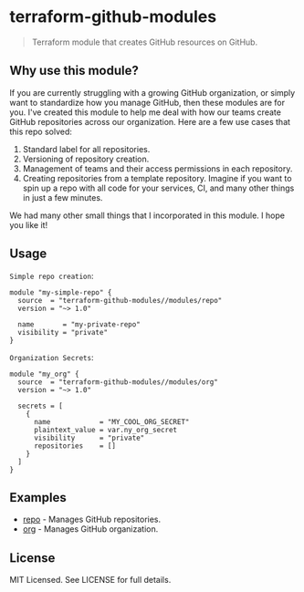# terraform-github-modules

> Terraform module that creates GitHub resources on GitHub.

## Why use this module?

If you are currently struggling with a growing GitHub organization, or simply want to standardize how you manage GitHub, then these modules are for you. I've created this module to help me deal with how our teams create GitHub repositories across our organization. Here are a few use cases that this repo solved:

1. Standard label for all repositories.
2. Versioning of repository creation.
3. Management of teams and their access permissions in each repository.
4. Creating repositories from a template repository. Imagine if you want to spin up a repo with all code for your services, CI, and many other things in just a few minutes.

We had many other small things that I incorporated in this module. I hope you like it!

## Usage

`Simple repo creation`:
```hcl
module "my-simple-repo" {
  source  = "terraform-github-modules//modules/repo"
  version = "~> 1.0"

  name       = "my-private-repo"
  visibility = "private"
}
```

`Organization Secrets`:
```hcl
module "my_org" {
  source  = "terraform-github-modules//modules/org"
  version = "~> 1.0"

  secrets = [
    {
      name            = "MY_COOL_ORG_SECRET"
      plaintext_value = var.ny_org_secret
      visibility      = "private"
      repositories    = []
    }
  ]
}
```

## Examples

* [repo](https://github.com/italolelis/terraform-github-iam/tree/master/examples/repo) - Manages GitHub repositories.
* [org](https://github.com/italolelis/terraform-github-iam/tree/master/examples/org) - Manages GitHub organization.
## License

MIT Licensed. See LICENSE for full details.
